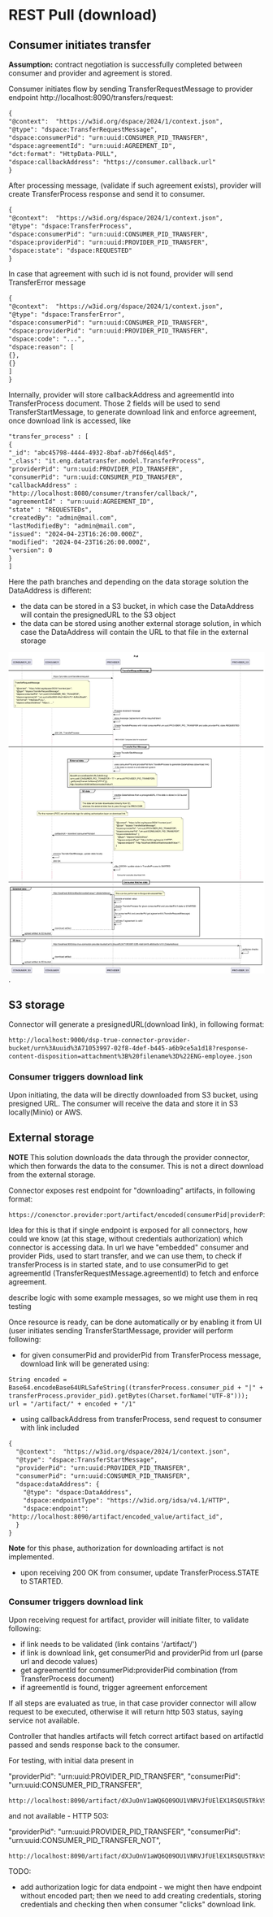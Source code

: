 # REST Pull (download)
## Consumer initiates transfer

**Assumption:** contract negotiation is successfully completed between consumer and provider and agreement is stored.

Consumer initiates flow by sending TransferRequestMessage to provider endpoint http://localhost:8090/transfers/request:

```
{
"@context":  "https://w3id.org/dspace/2024/1/context.json",
"@type": "dspace:TransferRequestMessage",
"dspace:consumerPid": "urn:uuid:CONSUMER_PID_TRANSFER",
"dspace:agreementId": "urn:uuid:AGREEMENT_ID",
"dct:format": "HttpData-PULL",
"dspace:callbackAddress": "https://consumer.callback.url"
}
```
After processing message, (validate if such agreement exists), provider will create TransferProcess response and send it to consumer.

```
{
"@context":  "https://w3id.org/dspace/2024/1/context.json",
"@type": "dspace:TransferProcess",
"dspace:consumerPid": "urn:uuid:CONSUMER_PID_TRANSFER",
"dspace:providerPid": "urn:uuid:PROVIDER_PID_TRANSFER",
"dspace:state": "dspace:REQUESTED"
}
```
In case that agreement with such id is not found, provider will send TransferError message

```
{
"@context":  "https://w3id.org/dspace/2024/1/context.json",
"@type": "dspace:TransferError",
"dspace:consumerPid": "urn:uuid:CONSUMER_PID_TRANSFER",
"dspace:providerPid": "urn:uuid:PROVIDER_PID_TRANSFER",
"dspace:code": "...",
"dspace:reason": [
{},
{}
]
}
```
Internally, provider will store callbackAddress and agreementId into TransferProcess document. Those 2 fields will be used to send TransferStartMessage, to generate download link and enforce agreement, once download link is accessed, like

```
"transfer_process" : [
{
"_id": "abc45798-4444-4932-8baf-ab7fd66ql4d5",
"_class": "it.eng.datatransfer.model.TransferProcess",
"providerPid": "urn:uuid:PROVIDER_PID_TRANSFER",
"consumerPid": "urn:uuid:CONSUMER_PID_TRANSFER",
"callbackAddress" : "http://localhost:8080/consumer/transfer/callback/",
"agreementId" : "urn:uuid:AGREEMENT_ID",
"state" : "REQUESTEDs",
"createdBy": "admin@mail.com",
"lastModifiedBy": "admin@mail.com",
"issued": "2024-04-23T16:26:00.000Z",
"modified": "2024-04-23T16:26:00.000Z",
"version": 0
}
]
```

Here the path branches and depending on the data storage solution the DataAddress is different:
 - the data can be stored in a S3 bucket, in which case the DataAddress will contain the presignedURL to the S3 object
 - the data can be stored using another external storage solution, in which case the DataAddress will contain the URL to that file in the external storage


![REST pull flow](diagrams/download_artifact.png "REST pull flow").

## S3 storage

Connector will generate a presignedURL(download link), in following format:

```
http://localhost:9000/dsp-true-connector-provider-bucket/urn%3Auuid%3A71053997-02f8-4def-b445-a6b9ce5a1d18?response-content-disposition=attachment%3B%20filename%3D%22ENG-employee.json

```

### Consumer triggers download link

Upon initiating, the data will be directly downloaded from S3 bucket, using presigned URL. The consumer will receive the data and store it in S3 locally(Minio) or AWS.

## External storage

**NOTE** This solution downloads the data through the provider connector, which then forwards the data to the consumer. This is not a direct download from the external storage.

Connector exposes rest endpoint for "downloading" artifacts, in following format:

```
https://conenctor.provider:port/artifact/encoded(consumerPid|providerPid)/artifactId

```

Idea for this is that if single endpoint is exposed for all connectors, how could we know (at this stage, without credentials authorization) which connector is accessing data. In url we have "embedded" consumer and provider Pids, used to start transfer, and we can use them, to check if transferProcess is in started state, and to use consumerPid to get agreementId (TransferRequestMessage.agreementId) to fetch and enforce agreement.

describe logic with some example messages, so we might use them in req testing


Once resource is ready, can be done automatically or by enabling it from UI (user initiates sending TransferStartMessage, provider will perform following:

* for given consumerPid and providerPid from TransferProcess message, download link will be generated using:

```
String encoded = Base64.encodeBase64URLSafeString((transferProcess.consumer_pid + "|" + transferProcess.provider_pid).getBytes(Charset.forName("UTF-8")));
url = "/artifact/" + encoded + "/1"
```
* using callbackAddress from transferProcess, send request to consumer with link included

```
{
  "@context":  "https://w3id.org/dspace/2024/1/context.json",
  "@type": "dspace:TransferStartMessage",
  "providerPid": "urn:uuid:PROVIDER_PID_TRANSFER",
  "consumerPid": "urn:uuid:CONSUMER_PID_TRANSFER",  
  "dspace:dataAddress": {
    "@type": "dspace:DataAddress",
    "dspace:endpointType": "https://w3id.org/idsa/v4.1/HTTP",
    "dspace:endpoint": "http://localhost:8090/artifact/encoded_value/artifact_id",
  }
}

```

**Note** for this phase, authorization for downloading artifact is not implemented.

* upon receiving 200 OK from consumer, update TransferProcess.STATE to STARTED.

### Consumer triggers download link

Upon receiving request for artifact, provider will initiate filter, to validate following:

* if link needs to be validated (link contains '/artifact/')
* if link is download link, get consumerPid and providerPid from url (parse url and decode values)
* get agreementId for consumerPid:providerPid combination (from TransferProcess document)
* if agreementId is found, trigger agreement enforcement

If all steps are evaluated as true, in that case provider connector will allow request to be executed, otherwise it will return http 503 status, saying service not available.

Controller that handles artifacts will fetch correct artifact based on artifactId passed and sends response back to the consumer.

For testing, with initial data present in 


"providerPid": "urn:uuid:PROVIDER_PID_TRANSFER",
"consumerPid": "urn:uuid:CONSUMER_PID_TRANSFER",  

```
http://localhost:8090/artifact/dXJuOnV1aWQ6Q09OU1VNRVJfUElEX1RSQU5TRkVSfHVybjp1dWlkOlBST1ZJREVSX1BJRF9UUkFOU0ZFUg/1
```

and not available - HTTP 503:

"providerPid": "urn:uuid:PROVIDER_PID_TRANSFER",
"consumerPid": "urn:uuid:CONSUMER_PID_TRANSFER_NOT",  

```
http://localhost:8090/artifact/dXJuOnV1aWQ6Q09OU1VNRVJfUElEX1RSQU5TRkVSfHVybjp1dWlkOlBST1ZJREVSX1BJRF9UUkFOU0ZFUl9OT1Q/1
```

TODO:
 
 * add authorization logic for data endpoint - we might then have endpoint without encoded part; then we need to add creating credentials, storing credentials and checking then when consumer "clicks" download link.